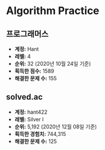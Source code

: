 # Algorithm Practice

## 프로그래머스

- **계정:** Hant
- **레벨:** 4
- **순위:** 32 (2020년 10월 24일 기준)
- **획득한 점수:** 1589
- **해결한 문제 수:** 155

## solved.ac

- **계정:** hant422
- **레벨:** Silver I
- **순위:** 5,192 (2020년 12월 08일 기준)
- **획득한 경험치:** 744,315
- **해결한 문제 수:** 125

